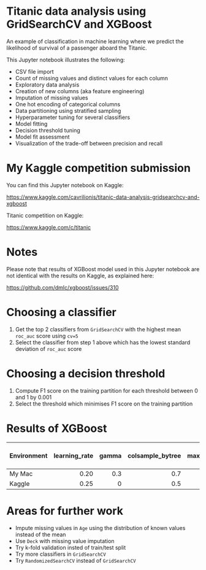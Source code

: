 # Titanic data analysis using GridSearchCV and XGBoost

An example of classification in machine learning where we predict the likelihood of survival of a passenger aboard the Titanic.

This Jupyter notebook illustrates the following:

- CSV file import
- Count of missing values and distinct values for each column
- Exploratory data analysis
- Creation of new columns (aka feature engineering)
- Imputation of missing values
- One hot encoding of categorical columns
- Data partitioning using stratified sampling
- Hyperparameter tuning for several classifiers
- Model fitting
- Decision threshold tuning
- Model fit assessment
- Visualization of the trade-off between precision and recall

# My Kaggle competition submission

You can find this Jupyter notebook on Kaggle:

https://www.kaggle.com/cavrilionis/titanic-data-analysis-gridsearchcv-and-xgboost

Titanic competition on Kaggle:

https://www.kaggle.com/c/titanic

# Notes

Please note that results of XGBoost model used in this Jupyter notebook are not identical with the results on Kaggle, as explained here:

https://github.com/dmlc/xgboost/issues/310

# Choosing a classifier

1. Get the top 2 classifiers from `GridSearchCV` with the highest mean `roc_auc` score using `cv=5`
2. Select the classifier from step 1 above which has the lowest standard deviation of `roc_auc` score

# Choosing a decision threshold

1. Compute F1 score on the training partition for each threshold between 0 and 1 by 0.001
2. Select the threshold which minimises F1 score on the training partition

# Results of XGBoost

| Environment | learning_rate | gamma | colsample_bytree | max_depth | minchild_weight | Threshold | Training partition accuracy | Validation partition accuracy | Scoring data accuracy |
|:------------|--------------:|------:|-----------------:|----------:|----------------:|----------:|----------------------------:|------------------------------:|----------------------:|
| My Mac      | 0.20          | 0.3   | 0.7              | 5         | 1               | 0.401     | 0.8652                      | 0.8156                        | N/A                   |
| Kaggle      | 0.25          | 0     | 0.5              | 6         | 5               | 0.419     | 0.8272                      | 0.8324                        | 0.7560                |

# Areas for further work

- Impute missing values in `Age` using the distribution of known values instead of the mean
- Use `Deck` with missing value imputation
- Try k-fold validation insted of train/test split
- Try more classifiers in `GridSearchCV`
- Try `RandomizedSearchCV` instead of `GridSearchCV`
